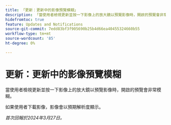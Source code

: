 ```yaml
---
title: 「更新：更新中的影像預覽模糊」
description: 「當使用者檢視更新並按一下影像上的放大鏡以預覽影像時，開啟的預覽會非常模糊。」
hidefromtoc: true
feature: Updates and Notifications
source-git-commit: 7edd83bf3f905690b25b4d66ea40455324660b55
workflow-type: tm+mt
source-wordcount: '85'
ht-degree: 0%

---
```



# 更新：更新中的影像預覽模糊

當使用者檢視更新並按一下影像上的放大鏡以預覽影像時，開啟的預覽會非常模糊。

如果使用者下載影像，影像會以預期解析度顯示。

_首次回報於2024年3月27日。_

